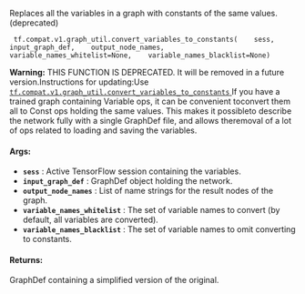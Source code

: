 Replaces all the variables in a graph with constants of the same values. (deprecated)

```
 tf.compat.v1.graph_util.convert_variables_to_constants(    sess,    input_graph_def,    output_node_names,    variable_names_whitelist=None,    variable_names_blacklist=None) 
```


**Warning:**  THIS FUNCTION IS DEPRECATED. It will be removed in a future version.Instructions for updating:Use [ `tf.compat.v1.graph_util.convert_variables_to_constants` ](https://tensorflow.google.cn/api_docs/python/tf/compat/v1/graph_util/convert_variables_to_constants)
If you have a trained graph containing Variable ops, it can be convenient toconvert them all to Const ops holding the same values. This makes it possibleto describe the network fully with a single GraphDef file, and allows theremoval of a lot of ops related to loading and saving the variables.

#### Args:
- **`sess`** : Active TensorFlow session containing the variables.
- **`input_graph_def`** : GraphDef object holding the network.
- **`output_node_names`** : List of name strings for the result nodes of the graph.
- **`variable_names_whitelist`** : The set of variable names to convert (by default,                      all variables are converted).
- **`variable_names_blacklist`** : The set of variable names to omit converting                      to constants.


#### Returns:
GraphDef containing a simplified version of the original.

